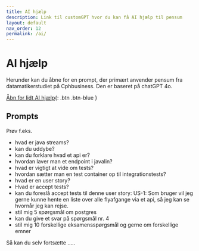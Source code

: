 ```yaml
---
title: AI hjælp
description: Link til customGPT hvor du kan få AI hjælp til pensum
layout: default
nav_order: 12
permalink: /ai/
---
```


# AI hjælp

Herunder kan du åbne for en prompt, der primært anvender pensum fra datamatikerstudiet på Cphbusiness.
Den er baseret på chatGPT 4o.

[Åbn for lidt AI hjælp](https://app.customgpt.ai/projects/33053/ask-me-anything?embed=1&shareable_slug=d9d5671cb9f0c994caf22ac4506cdd93){: .btn .btn-blue }

## Prompts

Prøv f.eks.

- hvad er java streams?
- kan du uddybe?
- kan du forklare hvad et api er?
- hvordan laver man et endpoint i javalin?
- hvad er vigtigt at vide om tests?
- hvordan sætter man en test container op til integrationstests?
- hvad er en user story?
- Hvad er accept tests?
- kan du foreslå accept tests til denne user story: US-1: Som bruger vil jeg gerne kunne hente en
liste over alle flyafgange via et api, så jeg kan se hvornår jeg kan rejse.
- stil mig 5 spørgsmål om postgres
- kan du give et svar på spørgsmål nr. 4
- stil mig 10 forskellige eksamensspørgsmål og gerne om forskellige emner

Så kan du selv fortsætte .....
